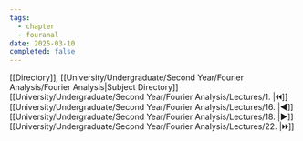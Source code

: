 ```yaml
---
tags:
  - chapter
  - fouranal
date: 2025-03-10
completed: false
---
```

[[Directory]], [[University/Undergraduate/Second Year/Fourier Analysis/Fourier Analysis|Subject Directory]]
[[University/Undergraduate/Second Year/Fourier Analysis/Lectures/1. |🞀🞀]] [[University/Undergraduate/Second Year/Fourier Analysis/Lectures/16. |◀]] [[University/Undergraduate/Second Year/Fourier Analysis/Lectures/18. |▶]] [[University/Undergraduate/Second Year/Fourier Analysis/Lectures/22. |🞂🞂]]
# 
## 
### 